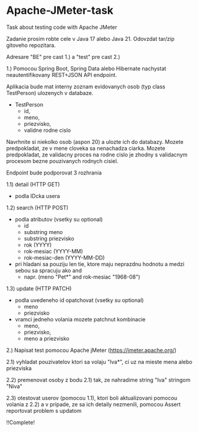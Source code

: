 # Apache-JMeter-task
Task about testing code with Apache JMeter

Zadanie prosim robte cele v Java 17 alebo Java 21.
Odovzdat tar/zip gitoveho repozitara.

Adresare "BE" pre cast 1.) a "test" pre cast 2.)

1.) Pomocou Spring Boot, Spring Data alebo Hibernate nachystat neautentifikovany REST+JSON API endpoint.

Aplikacia bude mat interny zoznam evidovanych osob (typ class TestPerson) ulozenych v databaze.
- TestPerson
  - id,
  - meno,
  - priezvisko,
  - validne rodne cislo

Navrhnite si niekolko osob (aspon 20) a ulozte ich do databazy.
Mozete predpokladat, ze v mene cloveka sa nenachadza ciarka.
Mozete predpokladat, ze validacny proces na rodne cislo je zhodny s validacnym procesom bezne pouzivanych rodnych cisiel.

Endpoint bude podporovat 3 rozhrania

1.1) detail (HTTP GET)
- podla IDcka usera

1.2) search (HTTP POST)
- podla atributov (vsetky su optional)
  - id
  - substring meno
  - substring priezvisko
  - rok (YYYY)
  - rok-mesiac (YYYY-MM)
  - rok-mesiac-den (YYYY-MM-DD)
- pri hladani sa pouziju len tie, ktore maju neprazdnu hodnotu a medzi sebou sa spracuju ako and
  - napr. (meno "Pet*" and rok-mesiac "1968-08")

1.3) update (HTTP PATCH)
- podla uvedeneho id opatchovat (vsetky su optional)
  - meno
  - priezvisko
- vramci jedneho volania mozete patchnut kombinacie
  - meno,
  - priezvisko,
  - meno a priezvisko

2.) Napisat test pomocou Apache jMeter (https://jmeter.apache.org/)

2.1) vyhladat pouzivatelov ktori sa volaju "Iva*", ci uz na mieste mena alebo priezviska

2.2) premenovat osoby z bodu 2.1) tak, ze nahradime string "Iva" stringom "Niva"

2.3) otestovat userov (pomocou 1.1), ktori boli aktualizovani pomocou volania z 2.2) a v pripade, ze sa ich detaily nezmenili, pomocou Assert reportovat problem s updatom

!!Complete!